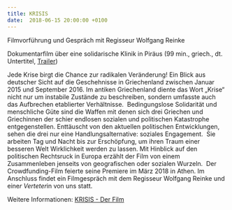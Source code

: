 ```yaml
---
title: KRISIS
date:  2018-06-15 20:00:00 +0100
---
```


Filmvorführung und Gespräch mit Regisseur Wolfgang Reinke



Dokumentarfilm über eine solidarische Klinik in Piräus (99 min., griech., dt. Untertitel, <a href="https://vimeo.com/2528-86-401">Trailer</a>)


Jede Krise birgt die Chance zur radikalen Veränderung! Ein Blick aus deutscher Sicht auf die Geschehnisse in Griechenland
zwischen Januar 2015 und September 2016. Im antiken Griechenland diente das Wort „Krise“ nicht nur um instabile Zustände zu
beschreiben, sondern umfasste auch das Aufbrechen etablierter Verhältnisse.  Bedingungslose Solidarität und menschliche Güte
sind die Waffen mit denen sich drei Griechen und Griechinnen der schier endlosen sozialen und politischen Katastrophe entgegenstellen.
Enttäuscht von den aktuellen politischen Entwicklungen, sehen die drei nur eine Handlungsalternative: soziales Engagement. 
Sie arbeiten Tag und Nacht bis zur Erschöpfung, um ihren Traum einer besseren Welt Wirklichkeit werden zu lassen. Mit Hinblick
auf den politischen Rechtsruck in Europa erzählt der Film von einem Zusammenleben jenseits von geografischen oder sozialen
Wurzeln.  Der Crowdfunding-Film feierte seine Premiere im März 2018 in Athen.
Im Anschluss findet ein Filmgespräch mit dem Regisseur Wolfgang Reinke und eine*r  Verteter*in von uns statt.


Weitere Informationen: <a href="http://krisis-film.info/de/">KRISIS - Der Film</a>

